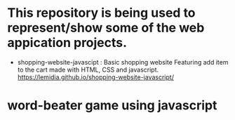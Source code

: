 # This repository is being used to represent/show some of the web appication projects.

- shopping-website-javascipt : Basic shopping website Featuring add item to the cart made with HTML, CSS and javascript. https://lemidia.github.io/shopping-website-javascript/
# word-beater game using javascript
